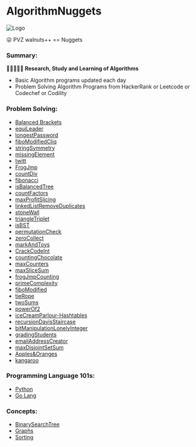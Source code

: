# AlgorithmNuggets

<img src="https://srinivas11789.github.io/AlgorithmNuggets/images/algorithm_nuggets.png" title="Logo">

:stuck_out_tongue_winking_eye: PVZ walnuts++ == Nuggets<br>

### Summary:
**:eyes::blue_book::pencil::thought_balloon::blue_book: Research, Study and Learning of Algorithms**

* Basic Algorithm programs updated each day
* Problem Solving Algorithm Programs from HackerRank or Leetcode or Codechef or Codility

### Problem Solving:

* [Balanced Brackets](https://github.com/Srinivas11789/AlgorithmNuggets/tree/master/ProblemSolving/BalancedBrackets)
* [equiLeader](https://github.com/Srinivas11789/AlgorithmNuggets/tree/master/ProblemSolving/equiLeader)
* [longestPassword](https://github.com/Srinivas11789/AlgorithmNuggets/tree/master/ProblemSolving/longestPassword)
* [fiboModifiedCliq](https://github.com/Srinivas11789/AlgorithmNuggets/tree/master/ProblemSolving/fiboModifiedCliq)
* [stringSymmetry](https://github.com/Srinivas11789/AlgorithmNuggets/tree/master/ProblemSolving/stringSymmetry)
* [missingElement](https://github.com/Srinivas11789/AlgorithmNuggets/tree/master/ProblemSolving/missingElement)
* [twitt](https://github.com/Srinivas11789/AlgorithmNuggets/tree/master/ProblemSolving/twitt)
* [FrogJmp](https://github.com/Srinivas11789/AlgorithmNuggets/tree/master/ProblemSolving/FrogJmp)
* [countDiv](https://github.com/Srinivas11789/AlgorithmNuggets/tree/master/ProblemSolving/countDiv)
* [fibonacci](https://github.com/Srinivas11789/AlgorithmNuggets/tree/master/ProblemSolving/fibonacci)
* [isBalancedTree](https://github.com/Srinivas11789/AlgorithmNuggets/tree/master/ProblemSolving/isBalancedTree)
* [countFactors](https://github.com/Srinivas11789/AlgorithmNuggets/tree/master/ProblemSolving/countFactors)
* [maxProfitSlicing](https://github.com/Srinivas11789/AlgorithmNuggets/tree/master/ProblemSolving/maxProfitSlicing)
* [linkedListRemoveDuplicates](https://github.com/Srinivas11789/AlgorithmNuggets/tree/master/ProblemSolving/linkedListRemoveDuplicates)
* [stoneWall](https://github.com/Srinivas11789/AlgorithmNuggets/tree/master/ProblemSolving/stoneWall)
* [triangleTriplet](https://github.com/Srinivas11789/AlgorithmNuggets/tree/master/ProblemSolving/triangleTriplet)
* [isBST](https://github.com/Srinivas11789/AlgorithmNuggets/tree/master/ProblemSolving/isBST)
* [permutationCheck](https://github.com/Srinivas11789/AlgorithmNuggets/tree/master/ProblemSolving/permutationCheck)
* [zeroCollect](https://github.com/Srinivas11789/AlgorithmNuggets/tree/master/ProblemSolving/zeroCollect)
* [markAndToys](https://github.com/Srinivas11789/AlgorithmNuggets/tree/master/ProblemSolving/markAndToys)
* [CrackCodeInt](https://github.com/Srinivas11789/AlgorithmNuggets/tree/master/ProblemSolving/CrackCodeInt)
* [countingChocolate](https://github.com/Srinivas11789/AlgorithmNuggets/tree/master/ProblemSolving/countingChocolate)
* [maxCounters](https://github.com/Srinivas11789/AlgorithmNuggets/tree/master/ProblemSolving/maxCounters)
* [maxSliceSum](https://github.com/Srinivas11789/AlgorithmNuggets/tree/master/ProblemSolving/maxSliceSum)
* [frogJmpCounting](https://github.com/Srinivas11789/AlgorithmNuggets/tree/master/ProblemSolving/frogJmpCounting)
* [primeComplexity](https://github.com/Srinivas11789/AlgorithmNuggets/tree/master/ProblemSolving/primeComplexity)
* [fiboModified](https://github.com/Srinivas11789/AlgorithmNuggets/tree/master/ProblemSolving/fiboModified)
* [tieRope](https://github.com/Srinivas11789/AlgorithmNuggets/tree/master/ProblemSolving/tieRope)
* [twoSums](https://github.com/Srinivas11789/AlgorithmNuggets/tree/master/ProblemSolving/twoSums)
* [powerOf2](https://github.com/Srinivas11789/AlgorithmNuggets/tree/master/ProblemSolving/powerOf2)
* [iceCreamParlour-Hashtables](https://github.com/Srinivas11789/AlgorithmNuggets/tree/master/ProblemSolving/iceCreamParlour) 
* [recursionDavisStaircase](https://github.com/Srinivas11789/AlgorithmNuggets/tree/master/ProblemSolving/recursionDavisStaircase)
* [bitManipulationLonelyInteger](https://github.com/Srinivas11789/AlgorithmNuggets/tree/master/ProblemSolving/bitManipulationLonelyInteger)
* [gradingStudents](https://github.com/Srinivas11789/AlgorithmNuggets/tree/master/ProblemSolving/gradingStudents)
* [emailAddressCreator](https://github.com/Srinivas11789/AlgorithmNuggets/tree/master/ProblemSolving/emailAddressCreator)
* [maxDisjointSetSum](https://github.com/Srinivas11789/AlgorithmNuggets/tree/master/ProblemSolving/maxDisjointSetSum)
* [Apples&Oranges](https://github.com/Srinivas11789/AlgorithmNuggets/tree/master/ProblemSolving/Apples%26Oranges)
* [kangaroo](https://github.com/Srinivas11789/AlgorithmNuggets/tree/master/ProblemSolving/kangaroo)

### Programming Language 101s:

* [Python](https://github.com/Srinivas11789/AlgorithmNuggets/tree/master/Python)
* [Go Lang](https://github.com/Srinivas11789/AlgorithmNuggets/tree/master/Go%20Lang)

### Concepts:

* [BinarySearchTree](https://github.com/Srinivas11789/AlgorithmNuggets/tree/master/AlgorithmConcepts/BinarySearchTree)
* [Graphs](https://github.com/Srinivas11789/AlgorithmNuggets/tree/master/AlgorithmConcepts/Graphs)
* [Sorting](https://github.com/Srinivas11789/AlgorithmNuggets/tree/master/ProblemSolving/sorting)

